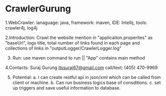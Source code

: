 # CrawlerGurung

1.WebCrawler: lanaguage: java, framework: maven, IDE: Intellij, tools: crawler4j, log4j

2.Introduction: Crawl the website mention in "applicaiton.properites" as "baseUrl", logs title, total number of links found in each page and collections of links in "outputLogger/CrawlerLogger.log" 
  
3. Run:
  use maven command to run || "App" contains main method

4.Contacts:
  Suraj Gurung
  itssuraj67@gmail.com
  call/text: ‪(405) 470-9969‬
  
 5. Potential:
    a. I can create restful api in json/xml which can be called from client or machine.
    b. Can run business logics base of consditions.
    c. set up triggers and save useful information to database.
